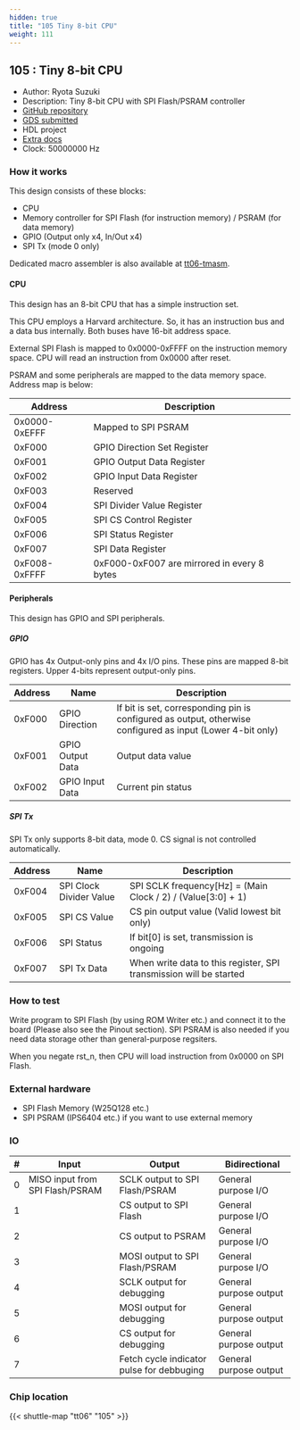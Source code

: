 ```yaml
---
hidden: true
title: "105 Tiny 8-bit CPU"
weight: 111
---
```


## 105 : Tiny 8-bit CPU

* Author: Ryota Suzuki
* Description: Tiny 8-bit CPU with SPI Flash/PSRAM controller
* [GitHub repository](https://github.com/JA1TYE/tt06-TYE-tiny-cpu)
* [GDS submitted](https://github.com/JA1TYE/tt06-TYE-tiny-cpu/actions/runs/8674224237)
* HDL project
* [Extra docs](None)
* Clock: 50000000 Hz

<!---

This file is used to generate your project datasheet. Please fill in the information below and delete any unused
sections.

You can also include images in this folder and reference them in the markdown. Each image must be less than
512 kb in size, and the combined size of all images must be less than 1 MB.
-->


### How it works

This design consists of these blocks:

- CPU
- Memory controller for SPI Flash (for instruction memory) / PSRAM (for data memory)
- GPIO (Output only x4, In/Out x4)
- SPI Tx (mode 0 only)

Dedicated macro assembler is also available at [tt06-tmasm](https://github.com/JA1TYE/tt06-tmasm).

#### CPU

This design has an 8-bit CPU that has a simple instruction set.

This CPU employs a Harvard architecture. So, it has an instruction bus and a data bus internally.
Both buses have 16-bit address space.

External SPI Flash is mapped to 0x0000-0xFFFF on the instruction memory space.
CPU will read an instruction from 0x0000 after reset.

PSRAM and some peripherals are mapped to the data memory space.
Address map is below:

|Address|Description|
|---|---|
|0x0000-0xEFFF|Mapped to SPI PSRAM|
|0xF000|GPIO Direction Set Register|
|0xF001|GPIO Output Data Register|
|0xF002|GPIO Input Data Register|
|0xF003|Reserved|
|0xF004|SPI Divider Value Register|
|0xF005|SPI CS Control Register|
|0xF006|SPI Status Register|
|0xF007|SPI Data Register|
|0xF008-0xFFFF|0xF000-0xF007 are mirrored in every 8 bytes|

#### Peripherals

This design has GPIO and SPI peripherals.

##### GPIO

GPIO has 4x Output-only pins and 4x I/O pins.
These pins are mapped 8-bit registers. Upper 4-bits represent output-only pins.

|Address|Name|Description|
|---|---|---|
|0xF000|GPIO Direction|If bit is set, corresponding pin is configured as output, otherwise configured as input (Lower 4-bit only)|
|0xF001|GPIO Output Data|Output data value|
|0xF002|GPIO Input Data|Current pin status|

##### SPI Tx

SPI Tx only supports 8-bit data, mode 0.
CS signal is not controlled automatically.

|Address|Name|Description|
|---|---|---|
|0xF004|SPI Clock Divider Value|SPI SCLK frequency[Hz] = (Main Clock / 2) / (Value[3:0] + 1) |
|0xF005|SPI CS Value|CS pin output value (Valid lowest bit only)|
|0xF006|SPI Status|If bit[0] is set, transmission is ongoing|
|0xF007|SPI Tx Data|When write data to this register, SPI transmission will be started|

### How to test

Write program to SPI Flash (by using ROM Writer etc.) and connect it to the board (Please also see the Pinout section).
SPI PSRAM is also needed if you need data storage other than general-purpose regsiters.

When you negate rst_n, then CPU will load instruction from 0x0000 on SPI Flash.

### External hardware

- SPI Flash Memory (W25Q128 etc.)
- SPI PSRAM (IPS6404 etc.) if you want to use external memory


### IO

| # | Input          | Output         | Bidirectional   |
| - | -------------- | -------------- | --------------- |
| 0 | MISO input from SPI Flash/PSRAM | SCLK output to SPI Flash/PSRAM | General purpose I/O |
| 1 |  | CS output to SPI Flash | General purpose I/O |
| 2 |  | CS output to PSRAM | General purpose I/O |
| 3 |  | MOSI output to SPI Flash/PSRAM | General purpose I/O |
| 4 |  | SCLK output for debugging | General purpose output |
| 5 |  | MOSI output for debugging | General purpose output |
| 6 |  | CS output for debugging | General purpose output |
| 7 |  | Fetch cycle indicator pulse for debbuging | General purpose output |

### Chip location

{{< shuttle-map "tt06" "105" >}}
